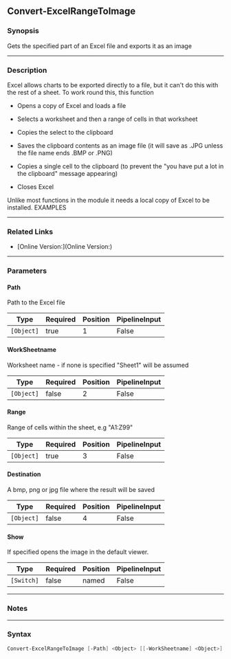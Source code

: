 Convert-ExcelRangeToImage
-------------------------

### Synopsis
Gets the specified part of an Excel file and exports it as an image

---

### Description

Excel allows charts to be exported directly to a file, but it can't do this with the rest of a sheet. To work round this, this function

* Opens a copy of Excel and loads a file

* Selects a worksheet and then a range of cells in that worksheet

* Copies the select to the clipboard

* Saves the clipboard contents as an image file (it will save as .JPG unless the file name ends .BMP or .PNG)

* Copies a single cell to the clipboard (to prevent the "you have put a lot in the clipboard" message appearing)

* Closes Excel

Unlike most functions in the module it needs a local copy of Excel to be installed. EXAMPLES

---

### Related Links
* [Online Version:](Online Version:)

---

### Parameters
#### **Path**
Path to the Excel file

|Type      |Required|Position|PipelineInput|
|----------|--------|--------|-------------|
|`[Object]`|true    |1       |False        |

#### **WorkSheetname**
Worksheet name - if none is specified "Sheet1" will be assumed

|Type      |Required|Position|PipelineInput|
|----------|--------|--------|-------------|
|`[Object]`|false   |2       |False        |

#### **Range**
Range of cells within the sheet, e.g "A1:Z99"

|Type      |Required|Position|PipelineInput|
|----------|--------|--------|-------------|
|`[Object]`|true    |3       |False        |

#### **Destination**
A bmp, png or jpg file where the result will be saved

|Type      |Required|Position|PipelineInput|
|----------|--------|--------|-------------|
|`[Object]`|false   |4       |False        |

#### **Show**
If specified opens the image in the default viewer.

|Type      |Required|Position|PipelineInput|
|----------|--------|--------|-------------|
|`[Switch]`|false   |named   |False        |

---

### Notes

---

### Syntax
```PowerShell
Convert-ExcelRangeToImage [-Path] <Object> [[-WorkSheetname] <Object>] [-Range] <Object> [[-Destination] <Object>] [-Show] [<CommonParameters>]
```
